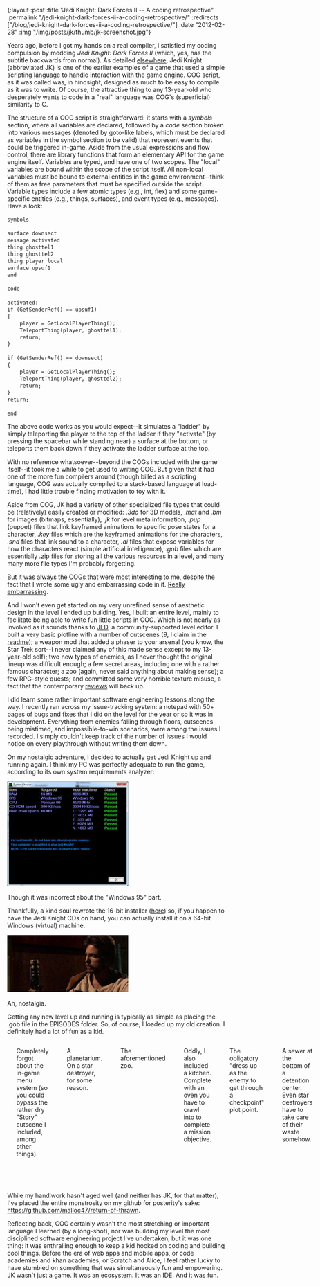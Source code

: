 {:layout :post
 :title "Jedi Knight: Dark Forces II -- A coding retrospective"
 :permalink "/jedi-knight-dark-forces-ii-a-coding-retrospective/"
 :redirects ["/blog/jedi-knight-dark-forces-ii-a-coding-retrospective/"]
 :date "2012-02-28"
 :img "/img/posts/jk/thumb/jk-screenshot.jpg"}

Years ago, before I got my hands on a real compiler, I satisfied my
coding compulsion by modding *Jedi Knight: Dark Forces II* (which,
yes, has the subtitle backwards from normal). As detailed
[elsewhere][1], Jedi Knight (abbreviated JK) is one of the earlier
examples of a game that used a simple scripting language to handle
interaction with the game engine. COG script, as it was called was, in
hindsight, designed as much to be easy to compile as it was to write.
Of course, the attractive thing to any 13-year-old who desperately
wants to code in a "real" language was COG's (superficial) similarity
to C.

The structure of a COG script is straightforward: it starts with a
*symbols* section, where all variables are declared, followed
by a *code* section broken into various messages (denoted by
goto-like labels, which must be declared as variables in the symbol
section to be valid) that represent events that could be triggered
in-game.  Aside from the usual expressions and flow control, there are
library functions that form an elementary API for the game engine
itself. Variables are typed, and have one of two scopes. The "local"
variables are bound within the scope of the script itself.  All
non-local variables must be bound to external entities in the game
environment--think of them as free parameters that must be specified
outside the script. Variable types include a few atomic types (e.g.,
int, flex) and some game-specific entities (e.g., things, surfaces),
and event types (e.g., messages). Have a look:

    symbols

    surface downsect
    message activated
    thing ghosttel1
    thing ghosttel2
    thing player local
    surface upsuf1
    end

    code

    activated:
    if (GetSenderRef() == upsuf1)
    {
	    player = GetLocalPlayerThing();
	    TeleportThing(player, ghosttel1);
	    return;
    }

    if (GetSenderRef() == downsect)
    {
	    player = GetLocalPlayerThing();
	    TeleportThing(player, ghosttel2);
	    return;
    }
    return;

    end

The above code works as you would expect--it simulates a "ladder" by
simply teleporting the player to the top of the ladder if they
"activate" (by pressing the spacebar while standing near) a surface at
the bottom, or teleports them back down if they activate the ladder
surface at the top.

With no reference whatsoever--beyond the COGs included with the game
itself--it took me a while to get used to writing COG. But given that
it had one of the more fun compilers around (though billed as a
scripting language, COG was actually compiled to a stack-based
language at load-time), I had little trouble finding motivation to toy
with it.

Aside from COG, JK had a variety of other specialized file types that
could be (relatively) easily created or modified: .*3do* for 3D
models, .*mat* and *.bm* for images (bitmaps, essentially), *.jk* for
level meta information, *.pup* (puppet) files that link keyframed
animations to specific pose states for a character, *.key* files which
are the keyframed animations for the characters, *.snd* files that
link sound to a character, *.ai* files that expose variables for how
the characters react (simple artificial intelligence), *.gob* files
which are essentially .zip files for storing all the various resources
in a level, and many many more file types I'm probably forgetting.

But it was always the COGs that were most interesting to me, despite the fact that I wrote some ugly and embarrassing code in it. [Really embarrassing][7].

And I won't even get started on my very unrefined sense of aesthetic
design in the level I ended up building. Yes, I built an entire level,
mainly to facilitate being able to write fun little scripts in
COG. Which is not nearly as involved as it sounds thanks to [JED][3],
a community-supported level editor. I built a very basic plotline with
a number of cutscenes (9, I claim in the [readme][4]); a weapon mod
that added a phaser to your arsenal (you know, the Star Trek sort--I
never claimed any of this made sense except to my 13-year-old self);
two new types of enemies, as I never thought the original lineup was
difficult enough; a few secret areas, including one with a rather
famous character; a zoo (again, never said anything about making
sense); a few RPG-style quests; and committed some very horrible
texture misuse, a fact that the contemporary [reviews][5] will back
up.

I did learn some rather important software engineering lessons along
the way. I recently ran across my issue-tracking system: a notepad
with 50+ pages of bugs and fixes that I did on the level for the year
or so it was in development. Everything from enemies falling through
floors, cutscenes being mistimed, and impossible-to-win scenarios,
were among the issues I recorded. I simply couldn't keep track of the
number of issues I would notice on every playthrough without writing
them down.

On my nostalgic adventure, I decided to actually get Jedi Knight up
and running again. I think my PC was perfectly adequate to run the
game, according to its own system requirements analyzer:

<div class="centered">

<a href="/img/posts/jk/jk-analyzer.png"><img src="/img/posts/jk/thumb/jk-analyzer.jpg" alt="Analyzer" width="280" height="242" /></a>
<p>Though it was incorrect about the "Windows 95" part.</p>

</div>

Thankfully, a kind soul rewrote the 16-bit installer ([here][6]) so,
if you happen to have the Jedi Knight CDs on hand, you can actually
install it on a 64-bit Windows (virtual) machine.

<div class="centered">

<a href="/img/posts/jk/jk-screenshot.png"><img src="/img/posts/jk/thumb/jk-screenshot.jpg" alt="Cinematic Screenshot" width="280" height="132" /></a>
<p>Ah, nostalgia.</p>

</div>

Getting any new level up and running is typically as simple as placing the .gob file in the EPISODES folder. So, of course, I loaded up my old creation. I definitely had a lot of fun as a kid.

<div class="columns">

<a href="/img/posts/jk/002.png"><img src="/img/posts/jk/thumb/002.jpg" alt="Screenshot 1" width="280" height="175" /></a>
<p>Completely forgot about the in-game menu system (so you could bypass
the rather dry "Story" cutscene I included, among other things).</p>

<a href="/img/posts/jk/007.png"><img src="/img/posts/jk/thumb/007.jpg" alt="Screenshot 2" width="280" height="175" /></a>
<p>A planetarium. On a star destroyer, for some reason.</p>

<a href="/img/posts/jk/008.png"><img src="/img/posts/jk/thumb/008.jpg" alt="Screenshot 3" width="280" height="175" /></a>
<p>The aforementioned zoo.</p>

<a href="/img/posts/jk/011.png"><img src="/img/posts/jk/thumb/011.jpg" alt="Screenshot 4" width="280" height="175" /></a>
<p>Oddly, I also included a kitchen. Complete with an oven you have to
crawl into to complete a mission objective.</p>

<a href="/img/posts/jk/019.png"><img src="/img/posts/jk/thumb/019.jpg" alt="Screenshot 5" width="280" height="175" /></a>
<p>The obligatory "dress up as the enemy to get through a checkpoint"
plot point.</p>

<a href="/img/posts/jk/024.png"><img src="/img/posts/jk/thumb/024.jpg" alt="Screenshot 6" width="280" height="175" /></a>
<p>A sewer at the bottom of a detention center. Even star destroyers have
to take care of their waste somehow.</p>

<a href="/img/posts/jk/027.png"><img src="/img/posts/jk/thumb/027.jpg" alt="Screenshot 7" width="280" height="175" /></a>
<p>Grand Admiral Thrawn himself, wielding a phaser. And fairly deadly at
that--I died a dozen times or so before beating him.</p>

<a href="/img/posts/jk/035.png"><img src="/img/posts/jk/thumb/035.jpg" alt="Screenshot 8" width="280" height="175" /></a>
<p>Barney makes an appearance. And yes, you can obliterate him.</p>

</div>

While my handiwork hasn't aged well (and neither has JK, for that
matter), I've placed the entire monstrosity on my github for
posterity's sake: <https://github.com/malloc47/return-of-thrawn>.

Reflecting back, COG certainly wasn't the most stretching or important
language I learned (by a long-shot), nor was building my level the
most disciplined software engineering project I've undertaken, but it
was one thing: it was enthralling enough to keep a kid hooked on
coding and building cool things. Before the era of web apps and mobile
apps, or code academies and khan academies, or Scratch and Alice, I
feel rather lucky to have stumbled on something that was
simultaneously fun and empowering. JK wasn't just a game. It was an
ecosystem. It was an IDE. And it was fun.

[1]: https://www.gamasutra.com/view/feature/3233/adding_languages_to_game_engines.php
[2]: https://raw.github.com/malloc47/return-of-thrawn/master/thrawn/cog/forcefield_goal.cog
[3]: https://jkdf2.fandom.com/wiki/JED
[4]: https://raw.github.com/malloc47/return-of-thrawn/master/thrawn/readme.txt
[5]: https://tacc.massassi.net/levels/review.php?id=41
[6]: https://code.google.com/p/starwarsjediknightaltinstall/
[7]: https://raw.github.com/malloc47/return-of-thrawn/master/thrawn/cog/forcefield_goal.cog
